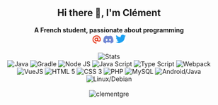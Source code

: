 <h2 align="center">Hi there 👋, I'm Clément</h2>

<p align="center">
  <b>A French student, passionate about programming</b>
  <br>
  <a href="mailto:clement.grennerat@free.fr" target="_blank"><img width="20px" src="./img/at-solid.svg" /></a>
  <a href="https://discord.com/users/317600247754915840" target="_blank"><img width="25px" src="./img/discord-brands.svg" /></a>
  <a href="https://twitter.com/CGrennerat" target="_blank"><img width="23px" src="./img/twitter-brands.svg" /></a>
  <br>
  <br>
  <img alt="Stats" src="https://github-readme-stats.vercel.app/api?username=clementgre&show_icons=true&theme=vue-dark&hide_border=true" />
  <br>
  <img width="30px" alt="Java" src="https://cdn.jsdelivr.net/gh/devicons/devicon/icons/java/java-original-wordmark.svg" />
  <img width="30px" alt="Gradle" src="https://cdn.jsdelivr.net/gh/devicons/devicon@latest/icons/gradle/gradle-original.svg" />
  <img width="30px" alt="Node JS" src="https://cdn.jsdelivr.net/gh/devicons/devicon/icons/nodejs/nodejs-original.svg" />
  <img width="30px" alt="Java Script" src="https://cdn.jsdelivr.net/gh/devicons/devicon/icons/javascript/javascript-original.svg" />
  <img width="30px" alt="Type Script" src="https://cdn.jsdelivr.net/gh/devicons/devicon/icons/typescript/typescript-original.svg" />
  <img width="30px" alt="Webpack" src="https://cdn.jsdelivr.net/gh/devicons/devicon/icons/webpack/webpack-original.svg" />
  <img width="30px" alt="VueJS" src="https://cdn.jsdelivr.net/gh/devicons/devicon/icons/vuejs/vuejs-original-wordmark.svg" />
  <img width="30px" alt="HTML 5" src="https://cdn.jsdelivr.net/gh/devicons/devicon/icons/html5/html5-plain-wordmark.svg" />
  <img width="30px" alt="CSS 3" src="https://cdn.jsdelivr.net/gh/devicons/devicon/icons/css3/css3-plain-wordmark.svg" />
  <img width="30px" alt="PHP" src="https://cdn.jsdelivr.net/gh/devicons/devicon/icons/php/php-original.svg" />
  <img width="30px" alt="MySQL" src="https://cdn.jsdelivr.net/gh/devicons/devicon/icons/mysql/mysql-original-wordmark.svg" />
  <img width="30px" alt="Android/Java" src="https://cdn.jsdelivr.net/gh/devicons/devicon/icons/android/android-original-wordmark.svg" />
  <img width="30px" alt="Linux/Debian" src="https://cdn.jsdelivr.net/gh/devicons/devicon/icons/debian/debian-original-wordmark.svg" />
  <br>
  <br>
  <img src="https://komarev.com/ghpvc/?username=clementgre" alt="clementgre" />
</p>

